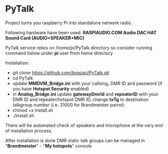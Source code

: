 # PyTalk

Project turns you raspberry Pi into standalone network radio. 

Following hardware have been used: **RASPIAUDIO.COM Audio DAC HAT Sound Card (AUDIO+SPEAKER+MIC)**

PyTalk service relies on /home/pi/PyTalk directory so consider running command below under **pi** user from home directory

Installation:
  - git clone https://github.com/bnazari/PyTalk.git
  - cd PyTalk
  - update **MMDVM_Bridge.ini** with your callsing, DMR ID and password (if you have **Hotspot Security** enabled)
  - in **Analog_Bridge.ini** update **gatewayDmrId** and **repeaterID** with your DMR ID and repeater/hotspot DMR ID, change **txTg** to destination talkgroup number (i.e. 31000 for Brandmeister parrot)
  - chmod +x install.sh
  - ./install.sh

There will be automated check of speakers and microphone at the very end of installation process.

After installation is done DMR static talk groups can be managed in "**Brandmeister**" - "**My hotspots**" console
